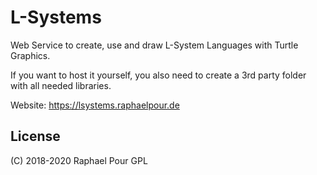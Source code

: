 # L-Systems

Web Service to create, use and draw L-System Languages with Turtle Graphics.

If you want to host it yourself, you also need to create a 3rd party folder with
all needed libraries.

Website: https://lsystems.raphaelpour.de

## License

(C) 2018-2020 Raphael Pour
GPL
